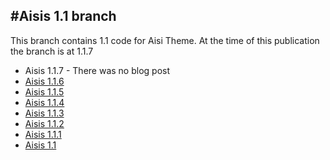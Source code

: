 #Aisis 1.1 branch
-----------------

This branch contains 1.1 code for Aisi Theme. At the time of this publication the branch is at 1.1.7

- Aisis 1.1.7 - There was no blog post
- [Aisis 1.1.6](http://aisis.adambalan.com/news/aisis-1-1-6/)
- [Aisis 1.1.5](http://aisis.adambalan.com/news/aisis-1-1-5-stability-and-update/)
- [Aisis 1.1.4](http://aisis.adambalan.com/news/aisis-1-1-4-the-final-fix/)
- [Aisis 1.1.3](http://aisis.adambalan.com/news/aisis-1-1-3/)
- [Aisis 1.1.2](http://aisis.adambalan.com/news/aisis-1-1-2/)
- [Aisis 1.1.1](http://aisis.adambalan.com/news/aisis-1-1-1-has-been-released/)
- [Aisis 1.1](http://aisis.adambalan.com/news/aisis-1-1-official-launch/)
